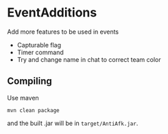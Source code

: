 # EventAdditions
Add more features to be used in events
- Capturable flag
- Timer command
- Try and change name in chat to correct team color


Compiling
-----
Use maven
```
mvn clean package
```
and the built .jar will be in `target/AntiAfk.jar`.
